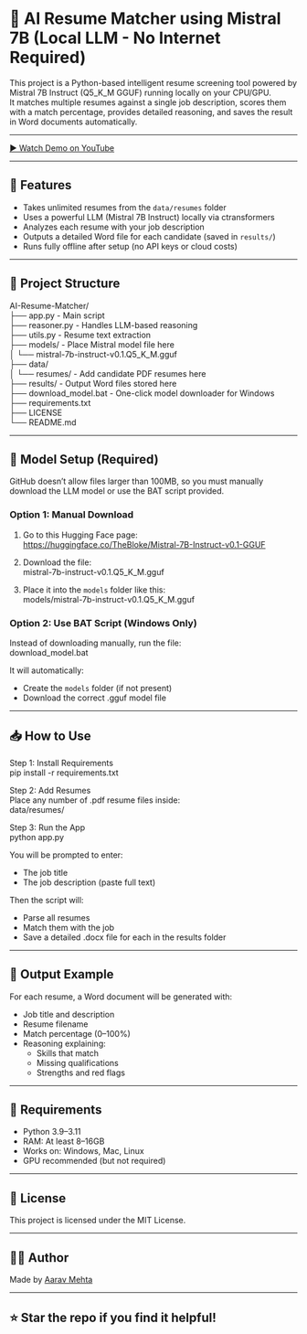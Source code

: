 # 🤖 AI Resume Matcher using Mistral 7B (Local LLM - No Internet Required)

This project is a Python-based intelligent resume screening tool powered by Mistral 7B Instruct (Q5_K_M GGUF) running locally on your CPU/GPU.  
It matches multiple resumes against a single job description, scores them with a match percentage, provides detailed reasoning, and saves the result in Word documents automatically.

---

[▶️ Watch Demo on YouTube](https://youtu.be/5H88hSNtpvM)

---

## 🚀 Features

- Takes unlimited resumes from the `data/resumes` folder  
- Uses a powerful LLM (Mistral 7B Instruct) locally via ctransformers  
- Analyzes each resume with your job description  
- Outputs a detailed Word file for each candidate (saved in `results/`)  
- Runs fully offline after setup (no API keys or cloud costs)

---

## 📂 Project Structure

AI-Resume-Matcher/  
├── app.py                   - Main script  
├── reasoner.py              - Handles LLM-based reasoning  
├── utils.py                 - Resume text extraction  
├── models/                  - Place Mistral model file here  
│   └── mistral-7b-instruct-v0.1.Q5_K_M.gguf  
├── data/  
│   └── resumes/             - Add candidate PDF resumes here  
├── results/                 - Output Word files stored here  
├── download_model.bat      - One-click model downloader for Windows  
├── requirements.txt  
├── LICENSE  
└── README.md

---

## 🧠 Model Setup (Required)

GitHub doesn’t allow files larger than 100MB, so you must manually download the LLM model or use the BAT script provided.

### Option 1: Manual Download

1. Go to this Hugging Face page:  
   https://huggingface.co/TheBloke/Mistral-7B-Instruct-v0.1-GGUF

2. Download the file:  
   mistral-7b-instruct-v0.1.Q5_K_M.gguf

3. Place it into the `models` folder like this:  
   models/mistral-7b-instruct-v0.1.Q5_K_M.gguf

### Option 2: Use BAT Script (Windows Only)
Instead of downloading manually, run the file:  
download_model.bat

It will automatically:
- Create the `models` folder (if not present)
- Download the correct .gguf model file

---

## 📥 How to Use

Step 1: Install Requirements  
pip install -r requirements.txt

Step 2: Add Resumes  
Place any number of .pdf resume files inside:  
data/resumes/

Step 3: Run the App  
python app.py

You will be prompted to enter:
- The job title  
- The job description (paste full text)

Then the script will:
- Parse all resumes  
- Match them with the job  
- Save a detailed .docx file for each in the results folder

---

## 📄 Output Example

For each resume, a Word document will be generated with:
- Job title and description  
- Resume filename  
- Match percentage (0–100%)  
- Reasoning explaining:  
  - Skills that match  
  - Missing qualifications  
  - Strengths and red flags

---

## 📄 Requirements
- Python 3.9–3.11  
- RAM: At least 8–16GB  
- Works on: Windows, Mac, Linux  
- GPU recommended (but not required)

---

## 🪪 License
This project is licensed under the MIT License.

---

## 👨‍💻 Author
Made by [Aarav Mehta](https://github.com/AaravMehta-07)

---

## ⭐ Star the repo if you find it helpful!
